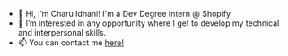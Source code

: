 - 👋 Hi, I’m Charu Idnani! I'm a Dev Degree Intern @ Shopify
- 👀 I’m interested in any opportunity where I get to develop my technical and interpersonal skills.
- 📫 You can contact me <a href="mailto:cidnani1001@gmail.com"> here! </a>

